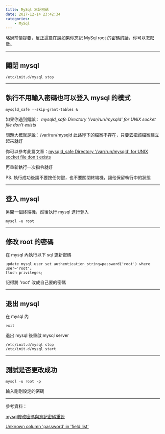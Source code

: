 ```yaml
---
title: MySql 忘記密碼
date: 2017-12-14 23:42:34
categories:
    - MySql
---
```


略過前情提要，反正這篇在說如果你忘記 MySql root 的密碼的話，你可以怎麼做。

<!--more-->

---

## 關閉 mysql

```
/etc/init.d/mysql stop
```

---

## 執行不用輸入密碼也可以登入 mysql 的模式

```
mysqld_safe --skip-grant-tables &
```

如果你遇到錯誤：
*mysqld_safe Directory '/var/run/mysqld' for UNIX socket file don't exists*

問題大概就是說：/var/run/mysqld 此路徑下的檔案不存在，只要去把該檔案建立起來就好

你可以參考此篇文章：[mysqld_safe Directory '/var/run/mysqld' for UNIX socket file don't exists
](https://stackoverflow.com/questions/42153059/mysqld-safe-directory-var-run-mysqld-for-unix-socket-file-dont-exists)

再重新執行一次指令就好

PS. 執行成功後請不要按任何鍵，也不要關閉終端機，讓他保留執行中的狀態

---

## 登入 mysql

另開一個終端機，然後執行 mysql 進行登入

```
mysql -u root 
```

---

## 修改 root 的密碼

在 mysql 內執行以下 sql 更新密碼

```
update mysql.user set authentication_string=password('root') where user='root';
flush privileges;
```

記得將 'root' 改成自己要的密碼

---

## 退出 mysql 

在 mysql 內

```
exit
```

退出 mysql 後重啟 mysql server

```
/etc/init.d/mysql stop
/etc/init.d/mysql start
```

---

## 測試是否更改成功

```
mysql -u root -p
```

輸入剛剛設定的密碼

---

參考資料：

[mysql修改密碼與忘記密碼重設](http://emn178.pixnet.net/blog/post/87659567-mysql%E4%BF%AE%E6%94%B9%E5%AF%86%E7%A2%BC%E8%88%87%E5%BF%98%E8%A8%98%E5%AF%86%E7%A2%BC%E9%87%8D%E8%A8%AD)

[Unknown column 'password' in 'field list'](http://blog.csdn.net/u010603691/article/details/50379282)
